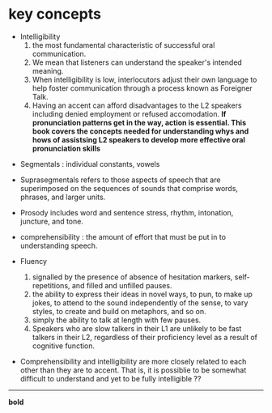 # key concepts
+ Intelligibility 
  1. the most fundamental characteristic of successful oral communication. 
  2. We mean that listeners can understand the speaker's intended meaning.
  3. When intelligibility is low, interlocutors adjust their own language to help foster communication through a process known as Foreigner Talk.
  4. Having an accent can afford disadvantages to the L2 speakers including denied employment or refused accomodation.
 **If pronunciation patterns get in the way, action is essential. This book covers the concepts needed for understanding whys and hows of assistsing L2 speakers to develop more effective oral pronunciation skills**

- Segmentals : individual constants, vowels
- Suprasegmentals refers to those aspects of speech that are superimposed on the sequences of sounds that comprise words, phrases, and larger units.
- Prosody includes word and sentence stress, rhythm, intonation, juncture, and tone.

- comprehensibility : the amount of effort that must be put in to understanding speech.
- Fluency
  1. signalled by the presence of absence of hesitation markers, self-repetitions, and filled and unfilled pauses.
  2. the ability to express their ideas in novel ways, to pun, to make up jokes, to attend to the sound independently of the sense, to vary styles, to create and build on metaphors, and so on.
  3. simply the ability to talk at length with few pauses.
  4. Speakers who are slow talkers in their L1 are unlikely to be fast talkers in their L2, regardless of their proficiency level as a result of cognitive function.
+ Comprehensibility and intelligibility are more closely related to each other than they are to accent. That is, it is possiblie to be somewhat difficult to understand and yet to be fully intelligible ??
-----
**bold**
